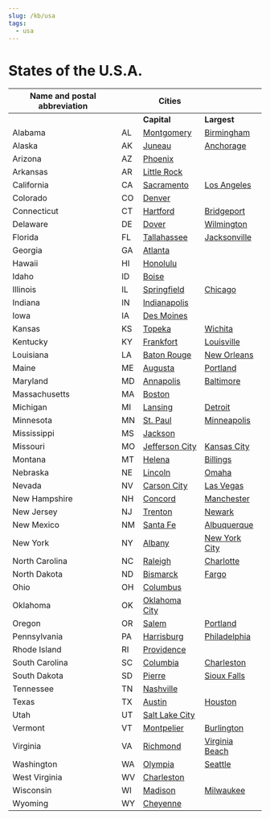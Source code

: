 ```yaml
---
slug: /kb/usa
tags:
  - usa
---
```

States of the U.S.A.
================

| **Name and postal abbreviation** |     | **Cities** |     |
| --- | --- | --- | --- |
||| **Capital** | **Largest** |
| Alabama | AL  | [Montgomery](https://en.wikipedia.org/wiki/Montgomery,_Alabama) | [Birmingham](https://en.wikipedia.org/wiki/Birmingham,_Alabama) |
| Alaska | AK  | [Juneau](https://en.wikipedia.org/wiki/Juneau,_Alaska) | [Anchorage](https://en.wikipedia.org/wiki/Anchorage,_Alaska) |
| Arizona | AZ  | [Phoenix](https://en.wikipedia.org/wiki/Phoenix,_Arizona) |     |
| Arkansas | AR  | [Little Rock](https://en.wikipedia.org/wiki/Little_Rock,_Arkansas) |     |
| California | CA  | [Sacramento](https://en.wikipedia.org/wiki/Sacramento,_California) | [Los Angeles](https://en.wikipedia.org/wiki/Los_Angeles) |
| Colorado | CO  | [Denver](https://en.wikipedia.org/wiki/Denver) |     |
| Connecticut | CT  | [Hartford](https://en.wikipedia.org/wiki/Hartford,_Connecticut) | [Bridgeport](https://en.wikipedia.org/wiki/Bridgeport,_Connecticut) |
| Delaware | DE  | [Dover](https://en.wikipedia.org/wiki/Dover,_Delaware) | [Wilmington](https://en.wikipedia.org/wiki/Wilmington,_Delaware) |
| Florida | FL  | [Tallahassee](https://en.wikipedia.org/wiki/Tallahassee,_Florida) | [Jacksonville](https://en.wikipedia.org/wiki/Jacksonville,_Florida) |
| Georgia | GA  | [Atlanta](https://en.wikipedia.org/wiki/Atlanta) |     |
| Hawaii | HI  | [Honolulu](https://en.wikipedia.org/wiki/Honolulu) |     |
| Idaho | ID  | [Boise](https://en.wikipedia.org/wiki/Boise,_Idaho) |     |
| Illinois | IL  | [Springfield](https://en.wikipedia.org/wiki/Springfield,_Illinois) | [Chicago](https://en.wikipedia.org/wiki/Chicago) |
| Indiana | IN  | [Indianapolis](https://en.wikipedia.org/wiki/Indianapolis) |     |
| Iowa | IA  | [Des Moines](https://en.wikipedia.org/wiki/Des_Moines,_Iowa) |     |
| Kansas | KS  | [Topeka](https://en.wikipedia.org/wiki/Topeka,_Kansas) | [Wichita](https://en.wikipedia.org/wiki/Wichita,_Kansas) |
| Kentucky | KY  | [Frankfort](https://en.wikipedia.org/wiki/Frankfort,_Kentucky) | [Louisville](https://en.wikipedia.org/wiki/Louisville,_Kentucky) |
| Louisiana | LA  | [Baton Rouge](https://en.wikipedia.org/wiki/Baton_Rouge,_Louisiana) | [New Orleans](https://en.wikipedia.org/wiki/New_Orleans) |
| Maine | ME  | [Augusta](https://en.wikipedia.org/wiki/Augusta,_Maine) | [Portland](https://en.wikipedia.org/wiki/Portland,_Maine) |
| Maryland | MD  | [Annapolis](https://en.wikipedia.org/wiki/Annapolis,_Maryland) | [Baltimore](https://en.wikipedia.org/wiki/Baltimore) |
| Massachusetts | MA  | [Boston](https://en.wikipedia.org/wiki/Boston) |     |
| Michigan | MI  | [Lansing](https://en.wikipedia.org/wiki/Lansing,_Michigan) | [Detroit](https://en.wikipedia.org/wiki/Detroit) |
| Minnesota | MN  | [St. Paul](https://en.wikipedia.org/wiki/Saint_Paul,_Minnesota) | [Minneapolis](https://en.wikipedia.org/wiki/Minneapolis) |
| Mississippi | MS  | [Jackson](https://en.wikipedia.org/wiki/Jackson,_Mississippi) |     |
| Missouri | MO  | [Jefferson City](https://en.wikipedia.org/wiki/Jefferson_City,_Missouri) | [Kansas City](https://en.wikipedia.org/wiki/Kansas_City,_Missouri) |
| Montana | MT  | [Helena](https://en.wikipedia.org/wiki/Helena,_Montana) | [Billings](https://en.wikipedia.org/wiki/Billings,_Montana) |
| Nebraska | NE  | [Lincoln](https://en.wikipedia.org/wiki/Lincoln,_Nebraska) | [Omaha](https://en.wikipedia.org/wiki/Omaha,_Nebraska) |
| Nevada | NV  | [Carson City](https://en.wikipedia.org/wiki/Carson_City,_Nevada) | [Las Vegas](https://en.wikipedia.org/wiki/Las_Vegas) |
| New Hampshire | NH  | [Concord](https://en.wikipedia.org/wiki/Concord,_New_Hampshire) | [Manchester](https://en.wikipedia.org/wiki/Manchester,_New_Hampshire) |
| New Jersey | NJ  | [Trenton](https://en.wikipedia.org/wiki/Trenton,_New_Jersey) | [Newark](https://en.wikipedia.org/wiki/Newark,_New_Jersey) |
| New Mexico | NM  | [Santa Fe](https://en.wikipedia.org/wiki/Santa_Fe,_New_Mexico) | [Albuquerque](https://en.wikipedia.org/wiki/Albuquerque,_New_Mexico) |
| New York | NY  | [Albany](https://en.wikipedia.org/wiki/Albany,_New_York) | [New York City](https://en.wikipedia.org/wiki/New_York_City) |
| North Carolina | NC  | [Raleigh](https://en.wikipedia.org/wiki/Raleigh,_North_Carolina) | [Charlotte](https://en.wikipedia.org/wiki/Charlotte,_North_Carolina) |
| North Dakota | ND  | [Bismarck](https://en.wikipedia.org/wiki/Bismarck,_North_Dakota) | [Fargo](https://en.wikipedia.org/wiki/Fargo,_North_Dakota) |
| Ohio | OH  | [Columbus](https://en.wikipedia.org/wiki/Columbus,_Ohio) |     |
| Oklahoma | OK  | [Oklahoma City](https://en.wikipedia.org/wiki/Oklahoma_City) |     |
| Oregon | OR  | [Salem](https://en.wikipedia.org/wiki/Salem,_Oregon) | [Portland](https://en.wikipedia.org/wiki/Portland,_Oregon) |
| Pennsylvania | PA  | [Harrisburg](https://en.wikipedia.org/wiki/Harrisburg,_Pennsylvania) | [Philadelphia](https://en.wikipedia.org/wiki/Philadelphia) |
| Rhode Island | RI  | [Providence](https://en.wikipedia.org/wiki/Providence,_Rhode_Island) |     |
| South Carolina | SC  | [Columbia](https://en.wikipedia.org/wiki/Columbia,_South_Carolina) | [Charleston](https://en.wikipedia.org/wiki/Charleston,_South_Carolina) |
| South Dakota | SD  | [Pierre](https://en.wikipedia.org/wiki/Pierre,_South_Dakota) | [Sioux Falls](https://en.wikipedia.org/wiki/Sioux_Falls,_South_Dakota) |
| Tennessee | TN  | [Nashville](https://en.wikipedia.org/wiki/Nashville,_Tennessee) |     |
| Texas | TX  | [Austin](https://en.wikipedia.org/wiki/Austin,_Texas) | [Houston](https://en.wikipedia.org/wiki/Houston) |
| Utah | UT  | [Salt Lake City](https://en.wikipedia.org/wiki/Salt_Lake_City) |     |
| Vermont | VT  | [Montpelier](https://en.wikipedia.org/wiki/Montpelier,_Vermont) | [Burlington](https://en.wikipedia.org/wiki/Burlington,_Vermont) |
| Virginia | VA  | [Richmond](https://en.wikipedia.org/wiki/Richmond,_Virginia) | [Virginia Beach](https://en.wikipedia.org/wiki/Virginia_Beach,_Virginia) |
| Washington | WA  | [Olympia](https://en.wikipedia.org/wiki/Olympia,_Washington) | [Seattle](https://en.wikipedia.org/wiki/Seattle) |
| West Virginia | WV  | [Charleston](https://en.wikipedia.org/wiki/Charleston,_West_Virginia) |     |
| Wisconsin | WI  | [Madison](https://en.wikipedia.org/wiki/Madison,_Wisconsin) | [Milwaukee](https://en.wikipedia.org/wiki/Milwaukee) |
| Wyoming | WY  | [Cheyenne](https://en.wikipedia.org/wiki/Cheyenne,_Wyoming) |     |
